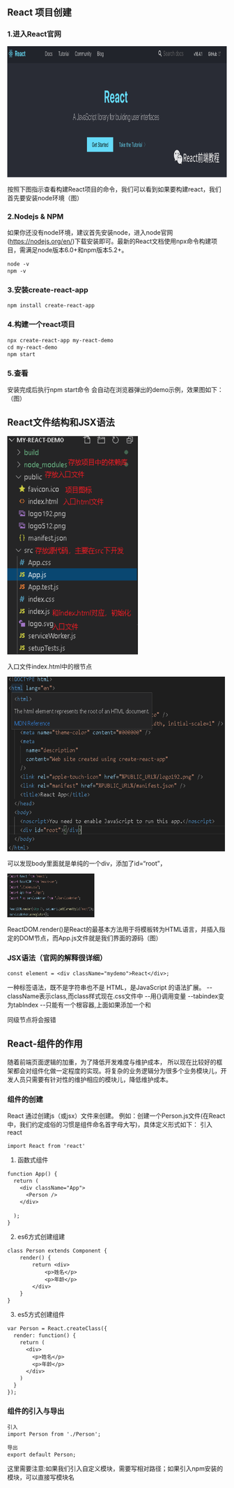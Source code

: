 ## React 项目创建
### 1.进入React官网

<img src="./images/react.jpg" width="600" height="300">

按照下图指示查看构建React项目的命令，我们可以看到如果要构建react，我们首先要安装node环境（图）

### 2.Nodejs & NPM
如果你还没有node环境，建议首先安装node，进入node官网(https://nodejs.org/en/)下载安装即可。最新的React文档使用npx命令构建项目，需满足node版本6.0+和npm版本5.2+。
```
node -v
npm -v
```
### 3.安装create-react-app
```
npm install create-react-app
```
### 4.构建一个react项目
```
npx create-react-app my-react-demo
cd my-react-demo
npm start
```
### 5.查看
安装完成后执行npm start命令 会自动在浏览器弹出的demo示例，效果图如下：（图）

## React文件结构和JSX语法
<img src="./images/stucture.png" width="300" height="500" />

入口文件index.html中的根节点

<img src="./images/index.png" width="500" height="400" />

可以发现body里面就是单纯的一个div，添加了id=“root”，

<img src="./images/indexjs.png" width="200" height="100" />

ReactDOM.render()是React的最基本方法用于将模板转为HTML语言，并插入指定的DOM节点，而App.js文件就是我们界面的源码（图）

### JSX语法（官网的解释很详细）
```
const element = <div className="mydemo">React</div>;
```
一种标签语法，既不是字符串也不是 HTML，是JavaScript 的语法扩展。
--className表示class,而class样式现在.css文件中
--用{}调用变量
--tabindex变为tabIndex 
--只能有一个根容器,上面如果添加一个和<div className="App"></div>同级节点将会报错

## React-组件的作用
随着前端页面逻辑的加重，为了降低开发难度与维护成本， 所以现在比较好的框架都会对组件化做一定程度的实现。将复杂的业务逻辑分为很多个业务模块儿，开发人员只需要有针对性的维护相应的模块儿，降低维护成本。

### 组件的创建
React 通过创建js（或jsx）文件来创建。
例如：创建一个Person.js文件(在React中，我们约定成俗的习惯是组件命名首字母大写)，具体定义形式如下：
引入react
```
import React from 'react'
````
1. 函数式组件

```
function App() {
  return (
    <div className="App">
      <Person />
    </div>
    
  );
}
```
2. es6方式创建组建
```
class Person extends Component { 
    render() { 
        return <div>
            <p>姓名</p>
            <p>年龄</p>
        </div>
    }
}
```
3. es5方式创建组件
```
var Person = React.createClass({
  render: function() {
    return (
      <div>
        <p>姓名</p>
        <p>年龄</p>
      </div>
    )
  }
});
```
### 组件的引入与导出
```
引入
import Person from './Person';
```
```
导出
export default Person;
```
这里需要注意:如果我们引入自定义模块，需要写相对路径；如果引入npm安装的模块，可以直接写模块名




